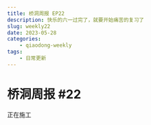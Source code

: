 ```yaml
---
title: 桥洞周报 EP22
description: 快乐的六一过完了，就要开始痛苦的复习了
slug: weekly22
date: 2023-05-28
categories:
    - qiaodong-weekly
tags:
    - 日常更新
---
```


# 桥洞周报 #22

正在施工